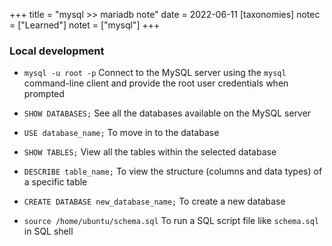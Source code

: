 +++
title = "mysql >> mariadb note"
date = 2022-06-11
[taxonomies]
notec = ["Learned"]
notet = ["mysql"]
+++


### Local development 

* `mysql -u root -p`  Connect to the MySQL server using the `mysql` command-line client and provide the root user credentials when prompted


* `SHOW DATABASES;` See all the databases available on the MySQL server

* `USE database_name;` To move in to the database 

* `SHOW TABLES;` View all the tables within the selected database


* `DESCRIBE table_name;`  To view the structure (columns and data types) of a specific table

* `CREATE DATABASE new_database_name;` To create a new database

* `source /home/ubuntu/schema.sql` To run a SQL script file like `schema.sql` in SQL shell 
